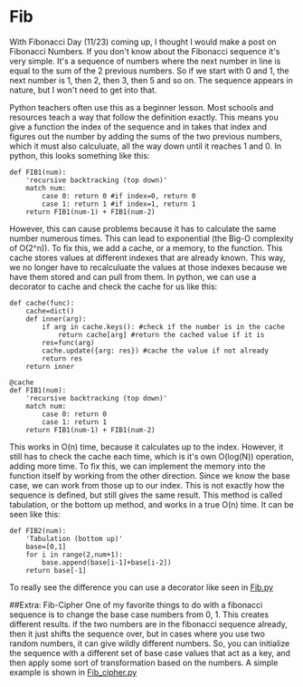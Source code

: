 # Fib
With Fibonacci Day (11/23) coming up, I thought I would make a post on Fibonacci Numbers. If you don't know about the Fibonacci sequence it's very simple. It's a sequence of numbers where the next number in line is equal to the sum of the 2 previous numbers. So if we start with 0 and 1, the next number is 1, then 2, then 3, then 5 and so on. The sequence appears in nature, but I won't need to get into that.

Python teachers often use this as a beginner lesson. Most schools and resources teach a way that follow the definition exactly. This means you give a function the index of the sequence and in takes that index and figures out the number by adding the sums of the two previous numbers, which it must also calculuate, all the way down until it reaches 1 and 0. In python, this looks something like this:
```python3
def FIB1(num):
    'recursive backtracking (top down)'
    match num:
        case 0: return 0 #if index=0, return 0
        case 1: return 1 #if index=1, return 1
    return FIB1(num-1) + FIB1(num-2)
```
However, this can cause problems because it has to calculate the same number numerous times. This can lead to exponential (the Big-O complexity of O(2^n)). To fix this, we add a cache, or a memory, to the function. This cache stores values at different indexes that are already known. This way, we no longer have to recalculuate the values at those indexes because we have them stored and can pull from them. 
In python, we can use a decorator to cache and check the cache for us like this:
```python3
def cache(func):
    cache=dict()
    def inner(arg):
        if arg in cache.keys(): #check if the number is in the cache
            return cache[arg] #return the cached value if it is
        res=func(arg)
        cache.update({arg: res}) #cache the value if not already
        return res
    return inner

@cache
def FIB1(num):
    'recursive backtracking (top down)'
    match num:
        case 0: return 0
        case 1: return 1
    return FIB1(num-1) + FIB1(num-2)
```
This works in O(n) time, because it calculates up to the index. However, it still has to check the cache each time, which is it's own O(log(N)) operation, adding more time. 
To fix this, we can implement the memory into the function itself by working from the other direction. Since we know the base case, we can work from those up to our index. This is not exactly how the sequence is defined, but still gives the same result. This method is called tabulation, or the bottom up method, and works in a true O(n) time. It can be seen like this:
```python3
def FIB2(num):
    'Tabulation (bottom up)'
    base=[0,1]
    for i in range(2,num+1):
        base.append(base[i-1]+base[i-2])
    return base[-1]
```
To really see the difference you can use a decorator like seen in [Fib.py](https://github.com/HarbingerOfFire/Fib/blob/main/Fib.py)

##Extra: Fib-Cipher
One of my favorite things to do with a fibonacci sequence is to change the base case numbers from 0, 1. This creates different results. if the two numbers are in the fibonacci sequence already, then it just shifts the sequence over, but in cases where you use two random numbers, it can give wildly different numbers. So, you can initialize the sequence with a different set of base case values that act as a key, and then apply some sort of transformation based on the numbers. A simple example is shown in [Fib_cipher.py](https://github.com/HarbingerOfFire/Fib/blob/main/Fib_cipher.py)
